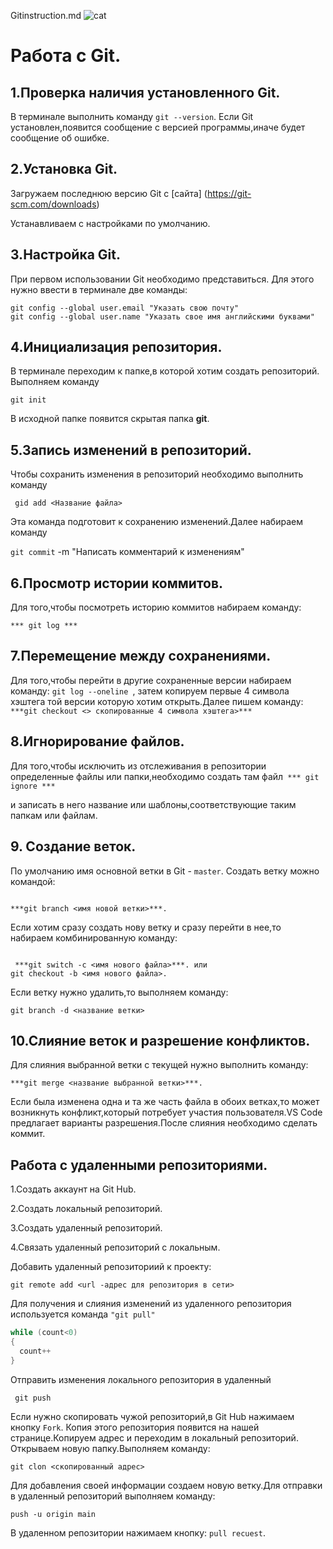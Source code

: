 Gitinstruction.md
![cat](dc2a3d8bc98106ecf082cfdd7163863b.jpg)

# Работа с Git.

## 1.Проверка наличия установленного Git.

В терминале выполнить команду `git --version`.
Если Git установлен,появится сообщение с версией программы,иначе будет сообщение об ошибке.

## 2.Установка Git.

Загружаем последнюю версию Git с [сайта]
  (https://git-scm.com/downloads)

 Устанавливаем с настройками по умолчанию.

## 3.Настройка Git.

При первом использовании Git необходимо представиться.
Для этого нужно ввести в терминале две команды:
``````
git config --global user.email "Указать свою почту"
git config --global user.name "Указать свое имя английскими буквами"
````````
## 4.Инициализация репозитория.

В терминале переходим к папке,в которой хотим создать репозиторий. Выполняем команду
~~~
git init
~~~

В исходной папке появится скрытая папка **git**.
## 5.Запись изменений в репозиторий.

Чтобы сохранить изменения в репозиторий необходимо выполнить команду

``````
 gid add <Название файла>
``````

Эта команда подготовит к сохранению изменений.Далее набираем команду

`git commit` -m "Написать комментарий к изменениям"

## 6.Просмотр истории коммитов.

Для того,чтобы посмотреть историю коммитов набираем команду:
````
*** git log ***
``````

## 7.Перемещение между сохранениями.

Для того,чтобы перейти в другие сохраненные версии набираем команду: `git log --oneline `, затем копируем первые 4 символа хэштега той версии которую хотим открыть.Далее пишем команду:
`***git checkout <> скопированные 4 символа хэштега>***`


## 8.Игнорирование файлов.

Для того,чтобы исключить из отслеживания в репозитории определенные файлы или папки,необходимо создать там файл` *** git ignore ***`

и записать в него название или шаблоны,соответствующие таким папкам или файлам.
## 9. Создание веток.

По умолчанию имя основной ветки в Git - `master`.
Создать ветку можно командой:
``````

***git branch <имя новой ветки>***.
``````

Если хотим сразу создать нову ветку и сразу перейти в нее,то набираем комбинированную команду:
``````

 ***git switch -c <имя нового файла>***. или
git checkout -b <имя нового файла>.
``````
Если ветку нужно удалить,то выполняем команду:
``````
git branch -d <название ветки>
``````


## 10.Слияние веток и разрешение конфликтов.

Для слияния выбранной ветки с текущей нужно выполнить команду: 
``````
***git merge <название выбранной ветки>***.

``````
Если была изменена одна и та же часть файла в обоих ветках,то может возникнуть конфликт,который потребует участия пользователя.VS Code предлагает варианты разрешения.После слияния необходимо сделать коммит.

## Работа с удаленными репозиториями.

1.Создать аккаунт на Git Hub.

2.Создать локальный репозиторий.

3.Создать удаленный репозиторий.

4.Связать удаленный репозиторий с локальным.

Добавить удаленный репозиториий к проекту:
``````Bush
git remote add <url -адрес для репозитория в сети>
``````

Для получения и слияния изменений из удаленного репозитория 
используется команда `"git pull"`

``````C#
while (count<0)
{
  count++
}

``````


Отправить изменения локального репозитория в удаленный 
``````
 git push
``````
Если нужно скопировать чужой репозиторий,в Git Hub нажимаем кнопку `Fork`. Копия этого репозитория появится на нашей странице.Копируем адрес и переходим в локальный репозиторий. Открываем новую папку.Выполняем команду:
```````
git clon <скопированный адрес> 
```````
Для добавления своей информации создаем новую ветку.Для отправки в удаленный репозиторий выполняем команду:
```
push -u origin main
``````
В удаленном репозитории нажимаем кнопку: `pull recuest`.
